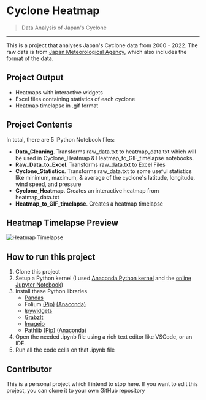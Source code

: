 # Cyclone Heatmap

> Data Analysis of Japan's Cyclone
<hr>

This is a project that analyses Japan's Cyclone data from 2000 - 2022. The raw data is from [Japan Meteorological Agency](https://www.jma.go.jp/jma/jma-eng/jma-center/rsmc-hp-pub-eg/besttrack.html), which also includes the format of the data.

## Project Output

* Heatmaps with interactive widgets
* Excel files containing statistics of each cyclone
* Heatmap timelapse in .gif format

## Project Contents

In total, there are 5 IPython Notebook files:
* **Data_Cleaning**. Transforms raw_data.txt to heatmap_data.txt which will be used in Cyclone_Heatmap & Heatmap_to_GIF_timelapse notebooks.
* **Raw_Data_to_Excel**. Transforms raw_data.txt to Excel Files
* **Cyclone_Statistics**. Transforms raw_data.txt to some useful statistics like minimum, maximum, & average of the cyclone's latitude, longitude, wind speed, and pressure
* **Cyclone_Heatmap**. Creates an interactive heatmap from heatmap_data.txt
* **Heatmap_to_GIF_timelapse**. Creates a heatmap timelapse

## Heatmap Timelapse Preview
![Heatmap Timelapse](https://github.com/Arcaninar/Cyclone-Heatmap/blob/main/Heatmap_Timelapse.gif)

## How to run this project
1. Clone this project
2. Setup a Python kernel (I used [Anaconda Python kernel](https://docs.anaconda.com/free/anaconda/install/windows/) and the [online Jupyter Notebook](https://saturncloud.io/blog/how-to-add-a-library-in-jupyter-notebook-online/))
3. Install these Python libraries
   * [Pandas](https://pandas.pydata.org/docs/getting_started/install.html)
   * Folium [(Pip)](https://pypi.org/project/folium/) [(Anaconda)](https://anaconda.org/conda-forge/folium)
   * [Ipywidgets](https://ipywidgets.readthedocs.io/en/stable/user_install.html)
   * [GrabzIt](https://grabz.it/api/python/download/)
   * [Imageio](https://imageio.readthedocs.io/en/stable/user_guide/installation.html)
   * Pathlib [(Pip)](https://pypi.org/project/pathlib/) [(Anaconda)](https://anaconda.org/anaconda/pathlib)
4. Open the needed .ipynb file using a rich text editor like VSCode, or an IDE.
5. Run all the code cells on that .ipynb file

## Contributor
This is a personal project which I intend to stop here. If you want to edit this project, you can clone it to your own GitHub repository

